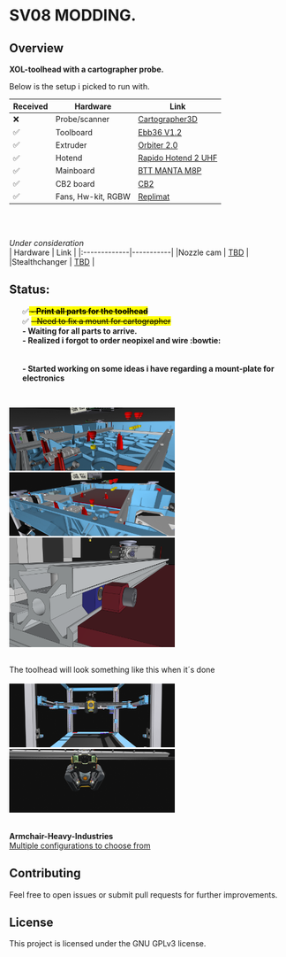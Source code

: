 # SV08 MODDING.
## Overview

**XOL-toolhead with a cartographer probe.** <p>

<p>Below is the setup i picked to run with.</p>


|   Received   |  Hardware |    Link    |
|:-------------|-----------|------------|
| :x:   | Probe/scanner| [Cartographer3D](https://cartographer3d.com/products/copy-of-cartographer-probe-v3-with-adxl345-standard-edition-both-can-usb) |
| ✅   |Toolboard | [Ebb36 V1.2](https://github.com/bigtreetech/EBB) |
| ✅   | Extruder| [Orbiter 2.0](https://www.orbiterprojects.com/orbiter-v2-0) |
| ✅   | Hotend| [Rapido Hotend 2 UHF](https://www.phaetus.com/products/rapido2?variant=45177211257109) |
| ✅   |Mainboard | [BTT MANTA M8P](https://biqu.equipment/products/manta-m4p-m8p) |
| ✅   | CB2 board| [CB2](https://github.com/bigtreetech/cb2) |
| ✅   |Fans, Hw-kit, RGBW |[Replimat](https://www.replimat.eu/projects/xol)      |
<br>
<br>

*Under consideration*<br>
|   Hardware     | Link |
|:-------------|-----------|
|Nozzle cam    | [TBD](https://github.com/3DO-EU/Enclosure-Nozzle-Camera-V2) |
|Stealthchanger | [TBD](https://github.com/DraftShift/StealthChanger) |



## Status:
<ul>
 ✅<b><mark><s> - Print all parts for the toolhead </s></mark></b><br>
 ✅ <mark><s>- Need to fix a mount for cartographer </s></mark> <br>
 <b>- Waiting for all parts to arrive.</b><br>
<b> - Realized i forgot to order neopixel and wire :bowtie: </b>
<br>
<br>
<br>
<b> - Started working on some ideas i have regarding a mount-plate for electronics </b></ul> <br>
 
<kbd><img src="images/fastener.png" width="300" /></kbd> <kbd><img src="images/plate.png" width="300" /></kbd> <br>
<kbd><img src="images/plate/fastener.png" width="300" /></kbd>
 
## 
### 
 The toolhead will look something like this when it´s done
<br>  
  <kbd><img src="images/sv08.png" width="300" /></kbd> <kbd><img src="images/view_below.png" width="300" /></kbd>
<br> 
<br> 


**Armchair-Heavy-Industries**<br>
[Multiple configurations to choose from](https://github.com/Armchair-Heavy-Industries)


## Contributing
Feel free to open issues or submit pull requests for further improvements.

## License
This project is licensed under the GNU GPLv3 license.
